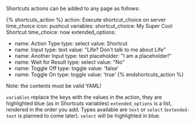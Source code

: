 Shortcuts actions can be added to any page as follows:

{% shortcuts_action %}
action: Execute shortcut_choice on server time_choice
icon: pushcut
variables:
  shortcut_choice: My Super Cool Shortcut
  time_choice: now
extended_options:
- name: Action Type
  type: select
  value: Shortcut
- name: Input
  type: text
  value: "Life? Don't talk to me about Life"
- name: Another Input
  type: text
  placeholder: "I am a placeholder!"
- name: Wait for Result
  type: select
  value: "No"
- name: Toggle Off
  type: toggle
  value: 'false'
- name: Toggle On
  type: toggle
  value: 'true'
{% endshortcuts_action %}

Note: the contents must be valid YAML!

`variables` replace the keys with the values in the action, they are highlighted blue (as in Shortcuts variables)
`extended_options` is a list, rendered in the order you add. Types available are `text` or `select` (`extended-text` is planned to come later). `select` will be highlighted in blue.